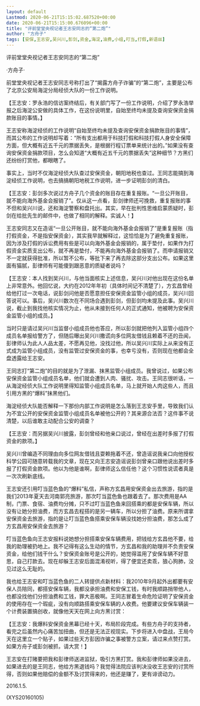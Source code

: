 ```yaml
---
layout: default
Lastmod: 2020-06-21T15:15:02.687520+00:00
date: 2020-06-21T15:15:00.676096+00:00
title: "评前堂堂央视记者王志安同志的“第二炮”"
author: "方舟子"
tags: [安保,王志安,吴兴川,彭剑,资金,海淀,油费,小组,叮当,打假,新语丝]
---
```


评前堂堂央视记者王志安同志的“第二炮”

·方舟子·

前堂堂央视记者王志安同志号称打出了“揭露方舟子诈骗”的“第二炮”，主要是公布了北京公安局海淀分局经侦大队的一份工作说明。

【王志安：罗永浩的信访案终结后，有关部门写了一份工作说明，介绍了罗永浩举报之后海淀公安做的具体工作，在这份说明里，自始至终均未提及查询安保资金捐款账目的事情。】

王志安称海淀经侦的工作说明“自始至终均未提及查询安保资金捐款账目的事情”，而其公布的工作说明却写着：“所有支出都用于科技打假和科技打假人身安全保障方面，但大概有近五千元的票据丢失，是根据行程订票单来统计出的。”如果没有查询安保资金捐款项目，怎么会知道“大概有近五千元的票据丢失”这种细节？方黑们还纷纷打赏他，都眼瞎了。

事实上，当时不仅海淀经侦大队查过安保资金，朝阳地税也查过。王同志能搞到海淀经侦工作说明，也去搞搞朝阳地税工作说明，进一步证明彭剑的清白。

【王志安：彭剑多次说过方舟子几个资金的账目存在重复报账。“一旦公开账目，就不能向海外基金会报销了”。仅从这一点看，彭剑律师还可挽救，重复报账的事不但和吴兴川说，还和海淀警察和盘托出。其实，早在批判性思维启蒙质疑时，彭剑在给批先生的邮件中，也做了相同的解释。实诚人！】

王志安同志又在造谣“一旦公开账目，就不能向海外基金会报销了”是重复报账（指打假资金，不是指安保资金），其实我早就解释过，这恰恰是为了避免重复报账，因为涉及打假的诉讼费用有些是可以向海外基金会报销的，属于垫付，如果作为打假资金实质支出公布，就不再是垫付，不能再向海外基金会报销了。而申请报销又不一定就获得批准，所以暂不公布，等批下来了再去除这部分支出公布。如果这里面有猫腻，彭律师有可能傻到跟恶意的质疑者说吗？

【王志安：本人找到吴兴川，与他当面核实上述信息，吴兴川对他出现在这份名单上非常意外。他回忆说，大约在2012年年初（具体时间记不清楚了），方玄昌曾经给他打过一次电话，说彭剑问他是否愿意担任安保资金监管小组的成员，吴兴川回答说可以。事后，吴兴川数次在不同场合遇到彭剑，但彭剑均未提及此事。吴兴川说，截止到我找他核实情况为止，他从未接到任何人的正式通知，他被聘为安保资金监管小组的成员。】

当时只是请过吴兴川当监督小组成员他也答应，所以彭剑就把他列入监管小组四个成员名单报给警方了，但随后曝出吴兴川撒谎向多位网友借钱且赖着不还的丑闻，彭律师认为此人人品太差，不愿再见他，没找过他，所以吴兴川实际上从来没有正式成为监管小组成员，没有监管过安保资金的事，也幸亏没有，否则现在他都会全盘透露给王志安。

王同志打“第二炮”的目的就是为了泄漏、抹黑监管小组成员。我曾说过，如果公布安保资金监管小组成员名单，他们就会遭到人肉、骚扰、攻击。王同志很听话，一从海淀经侦大队工作说明里得知监管小组成员名单，马上就开始人肉这些人，而且引用方黑的“爆料”抹黑他们。

海淀经侦大队能否解释一下那份内部工作说明是怎么落到王志安手里，导致我们认为不宜公开的安保资金监管小组成员名单被他公开的？其来源合法否？这件事不说清楚，以后谁敢主动配合公安的调查？

【王志安：而另据吴兴川披露，彭剑曾经和他亲口说过，曾经在出差时多报了打假资金的款项。】

吴兴川曾编造不同理由向多位网友借钱且耍赖拖着不还，曾造谣说我亲口向他授权科学公园可随意转载我的文章，现在又向王志安造谣说彭剑曾亲口跟他说出差时多报了打假资金款项。他以为他是谁啊，彭律师这么信任他？这个习惯性说谎者真是一次次刷新底线。

王志安还引用叮当蓝色鱼的“爆料”私信，声称方玄昌用安保资金出去旅游，指的是我们2013年夏天去河南郭亮旅游，那次叮当蓝色鱼也跟着去了。那次费用是AA制，门票、食宿、油费均分摊，只不过叮当蓝色鱼来回搭乘的都是安保车辆，所以没有让她分担油费，而方玄昌去程搭的是另一辆车，所以分担了油费。原来所谓拿安保资金去旅游，指的是让叮当蓝色鱼搭乘安保车辆没找她分担油费，那怎么成了方玄昌用安保资金去旅游？

叮当蓝色鱼向王志安报料说她想分担搭乘安保车辆费用，把钱给方玄昌他不要，给我的助理被扔地上。我不记得有这么生动的情节，方玄昌和我的助理并不负责安保资金，给他们钱干什么？安保资金账号是公开的，她觉得滥用了安保车辆不好意思，自己打款去。现在却躲王志安后面混淆视听，得了便宜还卖乖，狼心狗肺，没见过这么无耻的。

我也给王志安和叮当蓝色鱼的二人转提供点新材料：我2010年9月起外出都要有安保人员陪同，都搭安保车辆，我都没承担油费和安保工钱，有时我顺路捎带他人，也都没找他们分担油费和工钱，罪大恶极啊。王同志冒着生命危险证明了安保资金的使用存在一个瑕疵，没有向顺路搭乘安保车辆的人收费。他要建议安保车辆装一个计费装置搞创收，就像他天天在网上向方黑讨赏：

【王志安：我爆料安保资金黑幕已经十天，布局阶段完成。有些方舟子的支持者，看完之后虽然内心痛苦加扭曲，但还是无法正视现实。下步将进入中盘战，王局今天在这里立一个贴子，如果过些天方彭因诈骗之事被警方立案，请过来点赞打赏。如果方舟子或彭剑被抓，请大赏！】

王志安在打赌要把我和彭律师送进监狱，吸引方黑打赏。我和彭律师如果没进去，如果进去的是王同志，他给方黑退钱吗？我觉得法院应该判决没收王志安的讨赏所得，否则如果他赔偿的金额不及讨赏得来的，他还是赚了，更有诽谤动力。

2016.1.5.

(XYS20160105)

